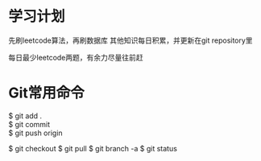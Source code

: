 # 学习计划
先刷leetcode算法，再刷数据库
其他知识每日积累，并更新在git repository里

每日最少leetcode两题，有余力尽量往前赶

# Git常用命令
$ git add .    
$ git commit  
$ git push origin <branch name>

$ git checkout <branch name>
$ git pull
$ git branch -a
$ git status